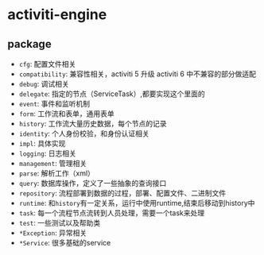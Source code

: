 # activiti-engine

## package

- `cfg`: 配置文件相关
- `compatibility`: 兼容性相关，activiti 5 升级 activiti 6 中不兼容的部分做适配
- `debug`: 调试相关
- `delegate`: 指定的节点（ServiceTask）,都要实现这个里面的
- `event`: 事件和监听机制
- `form`: 工作流和表单，通用表单
- `history`: 工作流大量历史数据，每个节点的记录
- `identity`: 个人身份校验，和身份认证相关
- `impl`: 具体实现
- `logging`: 日志相关
- `management`: 管理相关
- `parse`: 解析工作（xml）
- `query`: 数据库操作，定义了一些抽象的查询接口
- `repository`: 流程部署到数据的过程，部署、配置文件、二进制文件
- `runtime`: 和`history`有一定关系，运行中使用runtime,结束后移动到history中
- `task`: 每一个流程节点流转到人员处理，需要一个task来处理
- `test`: 一些测试以及帮助类
- `*Exception`: 异常相关
- `*Service`: 很多基础的service
